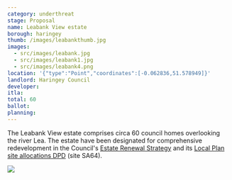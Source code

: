 ```yaml
---
category: underthreat
stage: Proposal
name: Leabank View estate 
borough: haringey
thumb: /images/leabankthumb.jpg
images:
  - src/images/leabank.jpg
  - src/images/leabank1.jpg
  - src/images/leabank4.png
location: '{"type":"Point","coordinates":[-0.062836,51.578949]}'
landlord: Haringey Council
developer:
itla:
total: 60
ballot:
planning:
---
```

The Leabank View estate comprises circa 60 council homes overlooking the river Lea. The estate have been designated for comprehensive redevelopment in the Council's [Estate Renewal Strategy](https://www.minutes.haringey.gov.uk/documents/s48324/Housing%20Investment%20and%20Estate%20Renewal%20Strategy%20-%20whole%20report%20-%20Paul%20Munday.pdf) and its [Local Plan site allocations DPD](https://www.haringey.gov.uk/sites/haringeygovuk/files/final_haringey_site_allocations_dtp_online.pdf) (site SA64).

<img src="/images/leabanksa64.png" class="img-fluid rounded img-thumbnail">


